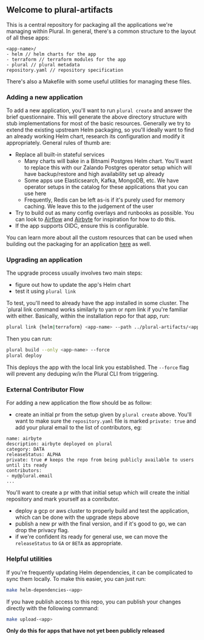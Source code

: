## Welcome to plural-artifacts

This is a central repository for packaging all the applications we're managing within Plural.  In general, there's a common structure to the layout of all these apps:

```
<app-name>/
- helm // helm charts for the app
- terraform // terraform modules for the app
- plural // plural metadata
repository.yaml // repository specification
```

There's also a Makefile with some useful utilities for managing these files.

### Adding a new application

To add a new application, you'll want to run `plural create` and answer the brief questionnaire. This will generate the above directory structure with stub implementations for most of the basic resources. Generally we try to extend the existing upstream Helm packaging, so you'll ideally want to find an already working Helm chart, research its configuration and modify it appropriately.  General rules of thumb are:

* Replace all built-in stateful services
    - Many charts will bake in a Bitnami Postgres Helm chart. You'll want to replace this with our Zalando Postgres operator setup which will have backup/restore and high availability set up already
    - Some apps use Elasticsearch, Kafka, MongoDB, etc.  We have operator setups in the catalog for these applications that you can use here
    - Frequently, Redis can be left as-is if it's purely used for memory caching. We leave this to the judgement of the user
* Try to build out as many config overlays and runbooks as possible. You can look to [Airflow](https://github.com/pluralsh/plural-artifacts/tree/f9fda1a23782739c80200ebb6da11076eeb8de9c/airflow/helm/airflow/templates) and [Airbyte](https://github.com/pluralsh/plural-artifacts/tree/main/airbyte/helm/airbyte/templates) for inspiration for how to do this.
* If the app supports OIDC, ensure this is configurable.


You can learn more about all the custom resources that can be used when building out the packaging for an application [here](https://docs.plural.sh/adding-new-application/guide) as well. 

### Upgrading an application

The upgrade process usually involves two main steps:

* figure out how to update the app's Helm chart
* test it using `plural link`

To test, you'll need to already have the app installed in some cluster.  The `plural link command works similarly to yarn or npm link if you're familiar with either. Basically, within the installation repo for that app, run:

```sh
plural link {helm|terraform} <app-name> --path ../plural-artifacts/<app-name>/{helm|terraform}/<package-name> --name <package-name>
```

Then you can run:

```sh
plural build --only <app-name> --force
plural deploy
```

This deploys the app with the local link you established. The `--force` flag will prevent any deduping w/in the Plural CLI from triggering.


### External Contributor Flow

For adding a new application the flow should be as follow:

* create an initial pr from the setup given by `plural create` above.  You'll want to make sure the `repository.yaml` file is marked `private: true` and add your plural email to the list of contributors, eg:

```
name: airbyte
description: airbyte deployed on plural
category: DATA
releaseStatus: ALPHA
private: true # keeps the repo from being publicly available to users until its ready
contributors:
- my@plural.email
...
```

You'll want to create a pr with that initial setup which will create the initial repository and mark yourself as a conributor.

* deploy a gcp or aws cluster to properly build and test the application, which can be done with the upgrade steps above
* publish a new pr with the final version, and if it's good to go, we can drop the privacy flag.
* if we're confident its ready for general use, we can move the `releaseStatus` to `GA` or `BETA` as appropriate.


### Helpful utilities

If you're frequently updating Helm dependencies, it can be complicated to sync them locally. To make this easier, you can just run:

```sh
make helm-dependencies-<app>
```

If you have publish access to this repo, you can publish your changes directly with the following command:

```sh
make upload-<app>
```

**Only do this for apps that have not yet been publicly released**